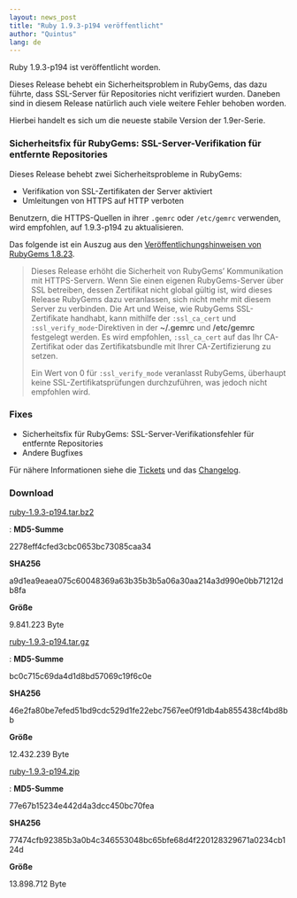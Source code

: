 ```yaml
---
layout: news_post
title: "Ruby 1.9.3-p194 veröffentlicht"
author: "Quintus"
lang: de
---
```


Ruby 1.9.3-p194 ist veröffentlicht worden.

Dieses Release behebt ein Sicherheitsproblem in RubyGems, das dazu
führte, dass SSL-Server für Repositories nicht verifiziert wurden.
Daneben sind in diesem Release natürlich auch viele weitere Fehler
behoben worden.

Hierbei handelt es sich um die neueste stabile Version der 1.9er-Serie.

### Sicherheitsfix für RubyGems: SSL-Server-Verifikation für entfernte Repositories

Dieses Release behebt zwei Sicherheitsprobleme in RubyGems:

* Verifikation von SSL-Zertifikaten der Server aktiviert
* Umleitungen von HTTPS auf HTTP verboten

Benutzern, die HTTPS-Quellen in ihrer `.gemrc` oder `/etc/gemrc`
verwenden, wird empfohlen, auf 1.9.3-p194 zu aktualisieren.

Das folgende ist ein Auszug aus den [Veröffentlichungshinweisen von
RubyGems 1.8.23][1].

> Dieses Release erhöht die Sicherheit von RubyGems’ Kommunikation mit
> HTTPS-Servern. Wenn Sie einen eigenen RubyGems-Server über SSL
> betreiben, dessen Zertifikat nicht global gültig ist, wird dieses
> Release RubyGems dazu veranlassen, sich nicht mehr mit diesem Server
> zu verbinden.
> Die Art und Weise, wie RubyGems SSL-Zertifikate handhabt, kann
> mithilfe der `:ssl_ca_cert` und `:ssl_verify_mode`-Direktiven in der
> **~/.gemrc** und **/etc/gemrc** festgelegt werden. Es wird empfohlen,
> `:ssl_ca_cert` auf das Ihr CA-Zertifikat oder das Zertifikatsbundle
> mit Ihrer CA-Zertifizierung zu setzen.
> 
> Ein Wert von 0 für `:ssl_verify_mode` veranlasst RubyGems, überhaupt
> keine SSL-Zertifikatsprüfungen durchzuführen, was jedoch nicht
> empfohlen wird.

### Fixes

* Sicherheitsfix für RubyGems: SSL-Server-Verifikationsfehler für
  entfernte Repositories
* Andere Bugfixes

Für nähere Informationen siehe die [Tickets][2] und das [Changelog][3].

### Download

[ruby-1.9.3-p194.tar.bz2][4]

: **MD5-Summe**

  2278eff4cfed3cbc0653bc73085caa34

  **SHA256**

  a9d1ea9eaea075c60048369a63b35b3b5a06a30aa214a3d990e0bb71212db8fa

  **Größe**

  9\.841.223 Byte

[ruby-1.9.3-p194.tar.gz][5]

: **MD5-Summe**

  bc0c715c69da4d1d8bd57069c19f6c0e

  **SHA256**

  46e2fa80be7efed51bd9cdc529d1fe22ebc7567ee0f91db4ab855438cf4bd8bb

  **Größe**

  12\.432.239 Byte

[ruby-1.9.3-p194.zip][6]

: **MD5-Summe**

  77e67b15234e442d4a3dcc450bc70fea

  **SHA256**

  77474cfb92385b3a0b4c346553048bc65bfe68d4f220128329671a0234cb124d

  **Größe**

  13\.898.712 Byte



[1]: https://github.com/rubygems/rubygems/blob/1.8/History.txt 
[2]: https://bugs.ruby-lang.org/projects/ruby-193/issues?set_filter=1&amp;status_id=5 
[3]: http://svn.ruby-lang.org/repos/ruby/tags/v1_9_3_194/ChangeLog 
[4]: ftp://ftp.ruby-lang.org/pub/ruby/1.9/ruby-1.9.3-p194.tar.bz2 
[5]: ftp://ftp.ruby-lang.org/pub/ruby/1.9/ruby-1.9.3-p194.tar.gz 
[6]: ftp://ftp.ruby-lang.org/pub/ruby/1.9/ruby-1.9.3-p194.zip 
